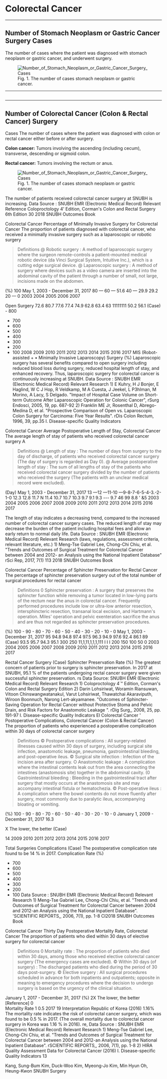 # Colorectal Cancer

<hr class= "p-5">
<h2 class="c-display-5">Number of Stomach Neoplasm or Gastric Cancer Surgery Cases</h2>
<p class="lead">The number of cases where the patient was diagnosed with stomach neoplasm or gastric cancer, and underwent surgery.</p>

<figure class="my-4">
    <img class="img img-fluid" src="/static/bundang/2018/gastric_cancer/pic_01_Number_of_Stomach_Neoplasm_or_Gastric_Cancer_Surgery_Cases_Seoul_National_University_Bundang_Hospital.jpg" alt="Number_of_Stomach_Neoplasm_or_Gastric_Cancer_Surgery_Cases">
    <figcaption class="text-muted text-center">Fig. 1. The number of cases stomach neoplasm or gastric cancer.</figcaption>
</figure>

<hr class= "p-5">
<h2 class="c-display-5"></h2>
<p class="lead"></p>

<hr class= "p-5">
<h2 class="c-display-5">Number of Colorectal Cancer (Colon & Rectal Cancer) Surgery</h2>
<p class="lead">Cases The number of cases where the patient was diagnosed with colon or rectal cancer either before or after surgery.</p>

**Colon cancer:** Tumors involving the ascending (including cecum), transverse, descending or sigmoid colon.

**Rectal cancer:** Tumors involving the rectum or anus.

<figure class="my-4">
    <img class="img img-fluid" src="/static/bundang/2018/gastric_cancer/pic_01_Number_of_Stomach_Neoplasm_or_Gastric_Cancer_Surgery_Cases_Seoul_National_University_Bundang_Hospital.jpg" alt="Number_of_Stomach_Neoplasm_or_Gastric_Cancer_Surgery_Cases">
    <figcaption class="text-muted text-center">Fig. 1. The number of cases stomach neoplasm or gastric cancer.</figcaption>
</figure>

The number of patients received colorectal cancer surgery at SNUBH is increasing. 
Data Source : SNUBH EMR (Electronic Medical Record) Relevant Reference Coloproctology 4' Edition, Corman's Colon and Rectal Surgery 6th Edition 
30 
2018 SNUBH Outcomes Book

Colorectal Cancer 
Percentage of Minimally Invasive Surgery for Colorectal Cancer The proportion of patients diagnosed with colorectal cancer, who received a minimally invasive surgery such as a laparoscopic or robotic surgery 
> Definitions @ Robotic surgery : A method of laparoscopic surgery where the surgeon remote-controls a patient-mounted medical robotic device (da Vinci Surgical System, Intuitive Inc.), which is a cutting edge surgical device. @ Laparoscopic surgery : A method of surgery where devices such as a video camera are inserted into the abdominal cavity of the patient through a number of small, not large, incisions made on the abdomen. 

(%) 
100 
May 1, 2003 - December 31, 2017 
80 — 60 — 51.6 40 — 29.9 29.2 20 — 0 2003 2004 2005 2006 2007 

Open Surgery 
72.6 
80.7 77.6 77.4 74.9 
62.8 63.4 63 11111111 
50.2 
56.1 
(Case) - 800 
- 700 
- 600 
- 500 
- 400 
- 300 
- 200 
- 100 
2008 2009 2010 2011 2012 2013 2014 2015 2016 2017 
MIS (Robot-assisted + •  Minimally Invasive Laparoscopy) Surgery (%) 
Laparoscopic surgery has several benefits compared to open surgery including reduced blood loss during surgery, reduced hospital length of stay, and enhanced recovery. Thus, laparoscopic surgery for colorectal cancer is continuously increasing at SNUBH. 
Data Source : SNUBH EMR (Electronic Medical Record) Relevant Research 1) E Kuhry, H J Bonjer, E Haglind, W C J Hop, R Veldkamp, M A Cuesta, J Jeekel, L P3hIman, M Morino, A Lacy, S Delgado. "Impact of Hospital Case Volume on Short-term Outcome After Laparoscopic Operation for Colonic Cancer", rSurg Endosci, 2005, 19, pp. 687-92 2) Franklin ME Jr, Rosenthal D, Abrego-Medina D, et al. "Prospective Comparison of Open vs. Laparoscopic Colon Surgery for Carcinoma: Five Year Results". rDis Colon Rectum, 1996, 39, pp.35 
I.	Disease-specific Quality Indicators

Colorectal Cancer 
Average Postoperative Length of Stay, Colorectal Cancer The average length of stay of patients who received colorectal cancer surgery 
A 
> Definitions @ Length of stay : The number of days from surgery to the day of discharge, of patients who received colorectal cancer surgery (The day of surgery is regarded as Day 0). @ Average postoperative length of stay : The sum of all lengths of stay of the patients who received colorectal cancer surgery divided by the number of patients who received the surgery (The patients with an unclear medical record were excluded). 

(Day) 
May 1, 2003 - December 31, 2017 
13 —12 —11-10  —9-8-7-6-5-4-3.-2-1-0 12.3 12.8 11.7 N 11.4 10.7 10.7 10.3 9.7 9.1 9.3 --- 9.7 46 99 8.8 ' &5 
2003 2004 2005 2006 2007 2008 2009 2010 2011 2012 2013 2014 2015 2016 2017 

The length of stay indicates a decreasing trend, compared to the increased number of colorectal cancer surgery cases. The reduced length of stay may decrease the burden of the patient including hospital fees and allow an early return to normal daily life. 
Data Source : SNUBH EMR (Electronic Medical Record) Relevant Research (laws, regulations, assessment criteria, relevant literature, etc.) 1) Meng-Tse Gabriel Lee, Chong-Chi Chiu, et al. "Trends and Outcomes of Surgical Treatment for Colorectal Cancer between 2004 and 2012- an Analysis using the National Inpatient Database" rSci Rep, 2017, 7(1) 
113 2018 SNUBH Outcomes Book


Colorectal Cancer 
Percentage of Sphincter Preservation for Rectal Cancer The percentage of sphincter preservation surgery out of the total number of surgical procedures for rectal cancer 
> Definitions 0 Sphincter preservation : A surgery that preserves the sphincter function while removing a tumor located in low-lying parts of the rectum near the anus in colorectal cancer. Frequently performed procedures include low or ultra-low anterior resection, intersphincteric resection, transanal local excision, and Hartmann's operation. Miles' operation and pelvic exenteration sacrifice the anus and are thus not regarded as sphincter preservation procedures. 

(%) 100 - 90 - 
80 - 
70 - 
60 - 
50 - 
40 - 
30 - 
20 - 
10 - 
0 
May 1, 2003 - December 31, 2017 
95 94.8 94.8 97.4 97.5 96.3 94.9 97.6 
92.4 
86.1 89 
(Case) 
93.5 95.7 94.3 95.1 300 250 11,1,11,1,1,1,111 I I I  200 150 100 50 0 2003 2004 2005 2006 2007 2008 2009 2010 2011 2012 2013 2014 2015 2016 2017 

Rectal Cancer Surgery (Case) Sphincter Preservation Rate (%) 
The greatest concern of patients prior to surgery is sphincter preservation. In 2017 at SNUBH, 95.1 % of the patients undergoing rectal cancer surgery were given successful sphincter preservation. 
rs 
Data Source: SNUBH EMR (Electronic Medical Record) 
Relevant Research 1) Coloproctology 4`" Edition, Corman's Colon and Rectal Surgery Edition 2) Darin Lohsiriwat, Woramin Riansuwan, Vitoon Chinswangwatanakul, Varut Lohsiriwat, Thawatchai Akaraviputh, Wiroon Boonnuch, Narong Lert-akyamanee. "Outcomes of Sphincter-Saving Operation for Rectal Cancer without Protective Stoma and Pelvic Drain, and Risk Factors for Anastomotic Leakage ". rDig Surg,, 2008, 25, pp. 191-97 
I.	Disease-specific Quality Indicators El
Colorectal Cancer 
' Postoperative Complications, Colorectal Cancer (Colon & Rectal Cancer) The proportion of patients who experienced a postoperative complication within 30 days of colorectal cancer surgery 
> Definitions © Postoperative complications : All surgery-related illnesses caused within 30 days of surgery, including surgical site infection, anastomotic leakage, pneumonia, gastrointestinal bleeding, and post-operative ileus. © Surgical site infection : Infection of the incision area after surgery. O Anastomotic leakage : A complication where the intestinal contents leak out from the area connecting the intestines (anastomosis site) together in the abdominal cavity. (0 Gastrointestinal bleeding : Bleeding in the gastrointestinal tract after surgery that mostly occurs at the anastomosis site and may accompany intestinal fistula or hematochezia. © Post-operative ileus : A complication where the bowel contents do not move fluently after surgery, most commonly due to paralytic ileus, accompanying bloating or vomiting. 

(%) 100 - 90 - 
80 - 
70 - 
60 - 
50 - 
40 - 
30 - 
20 - 
10 - 
0 
January 1, 2009 - December 31, 2017 
16.3 

X The lower, the better (Case) 

14 
2009 2010 2011 2012 2013 2014 2015 2016 2017 

Total Surgeries 
Complications (Case) 
The postoperative complication rate found to be 14 % in 2017. 
Complication Rate (%) 
- 700 
- 600 
- 500 
- 400 
- 300 
- 200 
- 100 
Data Source : SNUBH EMR (Electronic Medical Record) Relevant Research 1) Meng-Tse Gabriel Lee, Chong-Chi Chiu, et al. "Trends and Outcomes of Surgical Treatment for Colorectal Cancer between 2004 and 2012-an Analysis using the National Inpatient Database". 'SCIENTIFIC REPORTS,, 2006, 7(1), pp. 1-8 
CI2018 SNUBH Outcomes Book

Colorectal Cancer 
Thirty Day Postoperative Mortality Rate, Colorectal Cancer The proportion of patients who died within 30 days of elective surgery for colorectal cancer 
> Definitions 0 Mortality rate : The proportion of patients who died within 30 days, among those who received elective colorectal cancer surgery (The emergency cases are excluded). © Within 30 days (of surgery) : The discharged patients who died during the period of 30 days post-surgery. © Elective surgery : All surgical procedures scheduled in advance for both inpatients and outpatients; opposite in meaning to emergency procedures where the decision to undergo surgery is based on the urgency of the clinical situation. 

January 1, 2017 - December 31, 2017 
(%) 
2X The lower, the better [Reference] 0  
Mortality Rate 
1 0.5 
2017 
19 Interpretation 
Republic of Korea (2016) 
1.16% 
The mortality rate indicates the risk of colorectal cancer surgery, which was found to be 0.5 % in 2017. (The overall mortality due to colorectal cancer surgery in Korea was 1.16 % in 2016). 
re, 
Data Source : SNUBH EMR (Electronic Medical Record) 
Relevant Research 1) Meng-Tse Gabriel Lee, Chong-Chi Chiu, et al. "Trends and Outcomes of Surgical Treatment for Colorectal Cancer between 2004 and 2012-an Analysis using the National Inpatient Database". rSCIENTIFIC REPORTS,, 2006, 7(1), pp. 1-8 2) HIRA Quality Assessment Data for Colorectal Cancer (2016) 
I.	Disease-specific Quality Indicators 13

Kang, Sung-Bum
Kim, Duck-Woo
Kim, Myeong-Jo
Kim, Min Hyun
Oh, Heung-Kwon
SNUBH Surgery
